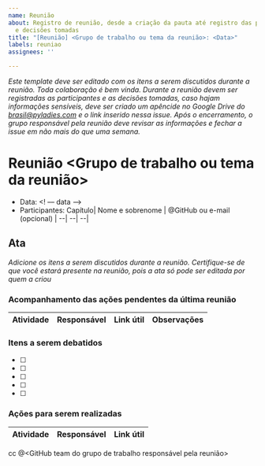 ```yaml
---
name: Reunião
about: Registro de reunião, desde a criação da pauta até registro das participantes
  e decisões tomadas
title: "[Reunião] <Grupo de trabalho ou tema da reunião>: <Data>"
labels: reuniao
assignees: ''

---
```


_Este template deve ser editado com os itens a serem discutidos durante a reunião. Toda colaboração é bem vinda. Durante a reunião devem ser registradas as participantes e as decisões tomadas, caso hajam informações sensíveis, deve ser criado um apêncide no Google Drive do brasil@pyladies.com e o link inserido nessa issue. Após o encerramento, o grupo responsável pela reunião deve revisar as informações e fechar a issue em não mais do que uma semana._

# Reunião <Grupo de trabalho ou tema da reunião>

- Data: <! –– data ––>  
- Participantes:
Capítulo| Nome e sobrenome | @GitHub ou e-mail (opcional) | 
 --| --| --|

## Ata

_Adicione os itens a serem discutidos durante a reunião. Certifique-se de que você estará presente na reunião, pois a ata só pode ser editada por quem a criou_

### Acompanhamento das ações pendentes da última reunião

Atividade| Responsável | Link útil| Observações|
 --| --| --| --|

### Itens a serem debatidos

- [ ]
- [ ]
- [ ]
- [ ]
- [ ]


### Ações para serem realizadas

Atividade| Responsável | Link útil|
 --| --| --|

cc @<GitHub team do grupo de trabalho responsável pela reunião>
